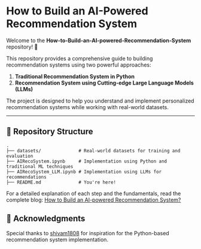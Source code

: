 # How to Build an AI-Powered Recommendation System

Welcome to the **How-to-Build-an-AI-powered-Recommendation-System** repository! 🎉 

This repository provides a comprehensive guide to building recommendation systems using two powerful approaches:

1. **Traditional Recommendation System in Python**
2. **Recommendation System using Cutting-edge Large Language Models (LLMs)**

The project is designed to help you understand and implement personalized recommendation systems while working with real-world datasets.

---

## 📂 Repository Structure

```plaintext
.
├── datasets/              # Real-world datasets for training and evaluation
├── AIRecoSystem.ipynb     # Implementation using Python and traditional ML techniques
├── AIRecoSystem_LLM.ipynb # Implementation using LLMs for recommendations
├── README.md              # You're here!

```

For a detailed explanation of each step and the fundamentals, read the complete blog: [How to Build an AI-powered Recommendation System?](https://www.projectpro.io/article/how-to-build-an-ai-powered-recommendation-system/1084)

## 🌟 Acknowledgments

Special thanks to [shivam1808](https://github.com/shivam1808/Recommendation-System?tab=readme-ov-file) for inspiration for the Python-based recommendation system implementation.

